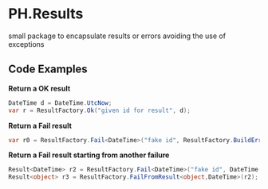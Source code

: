 # PH.Results
small package to encapsulate results or errors avoiding the use of exceptions

## Code Examples

**Return a OK result**
```c#
DateTime d = DateTime.UtcNow;
var r = ResultFactory.Ok("given id for result", d);

```

**Return a Fail result**

```c#
var r0 = ResultFactory.Fail<DateTime>("fake id", ResultFactory.BuildError("this is only a test", 1));
```

**Return a Fail result starting from another failure**
```c#
Result<DateTime> r2 = ResultFactory.Fail<DateTime>("fake id", DateTime.Now, ResultFactory.BuildError("this is a test"));
Result<object> r3 = ResultFactory.FailFromResult<object,DateTime>(r2);
```

